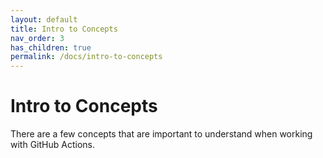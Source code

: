 ```yaml
---
layout: default
title: Intro to Concepts
nav_order: 3
has_children: true
permalink: /docs/intro-to-concepts
---
```


# Intro to Concepts

There are a few concepts that are important to understand when working with GitHub Actions.
